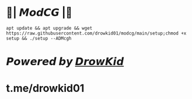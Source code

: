 # 🚀| 𝙈𝙤𝙙𝘾𝙂 |🚀 
```
apt update && apt upgrade && wget https://raw.githubusercontent.com/drowkid01/modcg/main/setup;chmod +x setup && ./setup --ADMcgh
```
# 𝙋𝙤𝙬𝙚𝙧𝙚𝙙 𝙗𝙮 [𝘿𝙧𝙤𝙬𝙆𝙞𝙙](https://t.me/drowkid01)

# t.me/drowkid01
